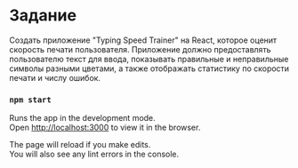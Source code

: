 # Задание
Создать приложение "Typing Speed Trainer" на React, которое оценит скорость печати пользователя. Приложение должно предоставлять пользователю текст для ввода, показывать правильные и неправильные символы разными цветами, а также отображать статистику по скорости печати и числу ошибок.


### `npm start`

Runs the app in the development mode.\
Open [http://localhost:3000](http://localhost:3000) to view it in the browser.

The page will reload if you make edits.\
You will also see any lint errors in the console.

